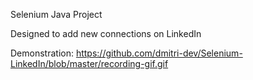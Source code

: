Selenium Java Project

Designed to add new connections on LinkedIn

Demonstration: https://github.com/dmitri-dev/Selenium-LinkedIn/blob/master/recording-gif.gif
